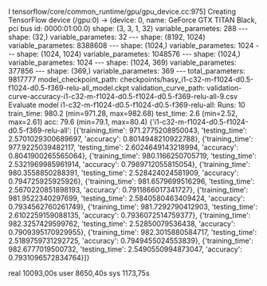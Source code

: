 I tensorflow/core/common_runtime/gpu/gpu_device.cc:975] Creating TensorFlow device (/gpu:0) -> (device: 0, name: GeForce GTX TITAN Black, pci bus id: 0000:01:00.0)
    shape: (3, 3, 1, 32)
    variable_parametes: 288
    ---
    shape: (32,)
    variable_parametes: 32
    ---
    shape: (8192, 1024)
    variable_parametes: 8388608
    ---
    shape: (1024,)
    variable_parametes: 1024
    ---
    shape: (1024, 1024)
    variable_parametes: 1048576
    ---
    shape: (1024,)
    variable_parametes: 1024
    ---
    shape: (1024, 369)
    variable_parametes: 377856
    ---
    shape: (369,)
    variable_parametes: 369
    ---
total_parameters: 9817777
model_checkpoint_path: checkpoints/hasy_i1-c32-m-f1024-d0.5-f1024-d0.5-f369-relu-all_model.ckpt
validation_curve_path: validation-curve-accuracy-i1-c32-m-f1024-d0.5-f1024-d0.5-f369-relu-all-9.csv
Evaluate model
i1-c32-m-f1024-d0.5-f1024-d0.5-f369-relu-all:
    Runs:    10
    train_time:    980.2 (min=971.28, max=982.68)
    test_time:    2.6 (min=2.52, max=2.61)
    acc:        79.6 (min=79.1, max=80.4)
{'i1-c32-m-f1024-d0.5-f1024-d0.5-f369-relu-all': [{'training_time': 971.2775208950043, 'testing_time': 2.5701029300689697, 'accuracy': 0.8014948210922788}, {'training_time': 977.9225039482117, 'testing_time': 2.6024649143218994, 'accuracy': 0.8041900265565064}, {'training_time': 980.1166250705719, 'testing_time': 2.5321969985961914, 'accuracy': 0.7989712055815054}, {'training_time': 980.3558850288391, 'testing_time': 2.528424024581909, 'accuracy': 0.794725925925926}, {'training_time': 981.6579699516296, 'testing_time': 2.5670220851898193, 'accuracy': 0.7911866017341727}, {'training_time': 981.9522340297699, 'testing_time': 2.5840580463409424, 'accuracy': 0.7934562760261749}, {'training_time': 981.7292790412903, 'testing_time': 2.6102259159088135, 'accuracy': 0.7936072514759377}, {'training_time': 982.3257429599762, 'testing_time': 2.52850079536438, 'accuracy': 0.7909395170929955}, {'training_time': 982.3015880584717, 'testing_time': 2.5189759731292725, 'accuracy': 0.7949455024553839}, {'training_time': 982.6777019500732, 'testing_time': 2.5490550994873047, 'accuracy': 0.7931096572834764}]}

real    10093,00s
user    8650,40s
sys    1173,75s

